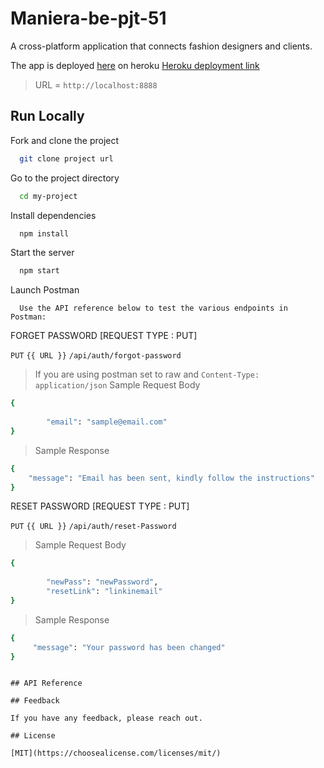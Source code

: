 # Maniera-be-pjt-51

A cross-platform application that connects fashion designers and clients.

The app is deployed [here](https://maniera-dev.herokuapp.com/) on heroku
[Heroku deployment link](https://maniera-dev.herokuapp.com/)

> URL = `http://localhost:8888`

## Run Locally

Fork and clone the project

```bash
  git clone project url
```

Go to the project directory

```bash
  cd my-project
```

Install dependencies

```bash
  npm install
```

Start the server

```bash
  npm start
```

Launch Postman

```Postman
  Use the API reference below to test the various endpoints in Postman:
```

 <p>FORGET PASSWORD [REQUEST TYPE : PUT]</p>
 
```PUT``` ```{{ URL }}``` ```/api/auth/forgot-password```
> If you are using postman set to raw and ```Content-Type: application/json```
> Sample Request Body
```sh
{
       
        "email": "sample@email.com"
}
```
> Sample Response
```sh
{
    "message": "Email has been sent, kindly follow the instructions"
}
```
<p>RESET PASSWORD [REQUEST TYPE : PUT]</p>
 
```PUT``` ```{{ URL }}``` ```/api/auth/reset-Password```
> Sample Request Body
```sh
{
       
        "newPass": "newPassword",
        "resetLink": "linkinemail"
}
```
> Sample Response
```sh
{
     "message": "Your password has been changed"
}
```
```

## API Reference

## Feedback

If you have any feedback, please reach out.

## License

[MIT](https://choosealicense.com/licenses/mit/)
